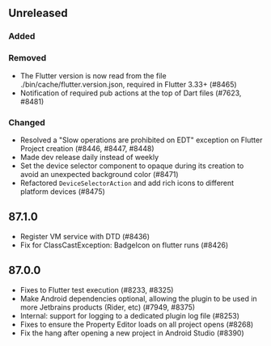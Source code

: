 ## Unreleased

### Added

### Removed

- The Flutter version is now read from the file ./bin/cache/flutter.version.json, required in Flutter 3.33+ (#8465)
- Notification of required pub actions at the top of Dart files (#7623, #8481)

### Changed

- Resolved a "Slow operations are prohibited on EDT" exception on Flutter Project creation (#8446, #8447, #8448)
- Made dev release daily instead of weekly
- Set the device selector component to opaque during its creation to avoid an unexpected background color (#8471)
- Refactored `DeviceSelectorAction` and add rich icons to different platform devices (#8475)

## 87.1.0

- Register VM service with DTD (#8436)
- Fix for ClassCastException: BadgeIcon on flutter runs (#8426)

## 87.0.0

- Fixes to Flutter test execution (#8233, #8325)
- Make Android dependencies optional, allowing the plugin to be used in more Jetbrains products (Rider, etc) (#7949, #8375)
- Internal: support for logging to a dedicated plugin log file (#8253)
- Fixes to ensure the Property Editor loads on all project opens (#8268)
- Fix the hang after opening a new project in Android Studio (#8390)
